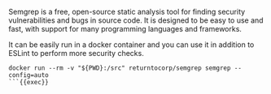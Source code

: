 Semgrep is a free, open-source static analysis tool for finding security vulnerabilities and bugs in source code. It is designed to be easy to use and fast, with support for many programming languages and frameworks.

It can be easily run in a docker container and you can use it in addition to ESLint to perform more security checks.

```plain
docker run --rm -v "${PWD}:/src" returntocorp/semgrep semgrep --config=auto
```{{exec}}


